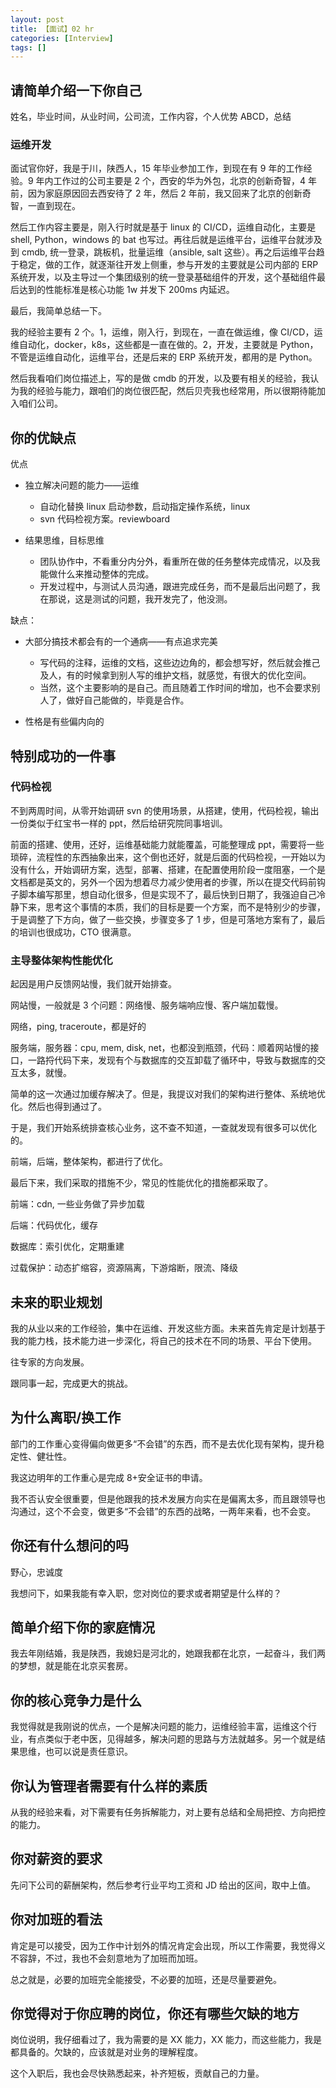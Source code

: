 ```yaml
---
layout: post
title: 【面试】02 hr
categories: [Interview]
tags: []
---
```


## 请简单介绍一下你自己

姓名，毕业时间，从业时间，公司流，工作内容，个人优势 ABCD，总结

### 运维开发

面试官你好，我是于川，陕西人，15 年毕业参加工作，到现在有 9 年的工作经验。9 年内工作过的公司主要是 2 个，西安的华为外包，北京的创新奇智，4 年前，因为家庭原因回去西安待了 2 年，然后 2 年前，我又回来了北京的创新奇智，一直到现在。

然后工作内容主要是，刚入行时就是基于 linux 的 CI/CD，运维自动化，主要是 shell, Python，windows 的 bat 也写过。再往后就是运维平台，运维平台就涉及到 cmdb, 统一登录，跳板机，批量运维（ansible, salt 这些）。再之后运维平台趋于稳定，做的工作，就逐渐往开发上侧重，参与开发的主要就是公司内部的 ERP 系统开发，以及主导过一个集团级别的统一登录基础组件的开发，这个基础组件最后达到的性能标准是核心功能 1w 并发下 200ms 内延迟。

最后，我简单总结一下。

我的经验主要有 2 个。1，运维，刚入行，到现在，一直在做运维，像 CI/CD，运维自动化，docker，k8s，这些都是一直在做的。2，开发，主要就是 Python，不管是运维自动化，运维平台，还是后来的 ERP 系统开发，都用的是 Python。

然后我看咱们岗位描述上，写的是做 cmdb 的开发，以及要有相关的经验，我认为我的经验与能力，跟咱们的岗位很匹配，然后贝壳我也经常用，所以很期待能加入咱们公司。

## 你的优缺点

优点

- 独立解决问题的能力——运维

  - 自动化替换 linux 启动参数，启动指定操作系统，linux
  - svn 代码检视方案。reviewboard

- 结果思维，目标思维

  - 团队协作中，不看重分内分外，看重所在做的任务整体完成情况，以及我能做什么来推动整体的完成。
  - 开发过程中，与测试人员沟通，跟进完成任务，而不是最后出问题了，我在那说，这是测试的问题，我开发完了，他没测。

缺点：

- 大部分搞技术都会有的一个通病——有点追求完美

  - 写代码的注释，运维的文档，这些边边角的，都会想写好，然后就会推己及人，有的时候拿到别人写的维护文档，就感觉，有很大的优化空间。
  - 当然，这个主要影响的是自己。而且随着工作时间的增加，也不会要求别人了，做好自己能做的，毕竟是合作。

- 性格是有些偏内向的

## 特别成功的一件事

### 代码检视

不到两周时间，从零开始调研 svn 的使用场景，从搭建，使用，代码检视，输出一份类似于红宝书一样的 ppt，然后给研究院同事培训。

前面的搭建、使用，还好，运维基础能力就能覆盖，可能整理成 ppt，需要将一些琐碎，流程性的东西抽象出来，这个倒也还好，就是后面的代码检视，一开始以为没有什么，开始调研方案，选型，部署、搭建，在配置使用阶段一度阻塞，一个是文档都是英文的，另外一个因为想着尽力减少使用者的步骤，所以在提交代码前钩子脚本编写那里，想自动化很多，但是实现不了，最后快到日期了，我强迫自己冷静下来，思考这个事情的本质，我们的目标是要一个方案，而不是特别少的步骤，于是调整了下方向，做了一些交换，步骤变多了 1 步，但是可落地方案有了，最后的培训也很成功，CTO 很满意。

### 主导整体架构性能优化

起因是用户反馈网站慢，我们就开始排查。

网站慢，一般就是 3 个问题：网络慢、服务端响应慢、客户端加载慢。

网络，ping, traceroute，都是好的

服务端，服务器：cpu, mem, disk, net，也都没到瓶颈，代码：顺着网站慢的接口，一路捋代码下来，发现有个与数据库的交互卸载了循环中，导致与数据库的交互太多，就慢。

简单的这一次通过加缓存解决了。但是，我提议对我们的架构进行整体、系统地优化。然后也得到通过了。

于是，我们开始系统排查核心业务，这不查不知道，一查就发现有很多可以优化的。

前端，后端，整体架构，都进行了优化。

最后下来，我们采取的措施不少，常见的性能优化的措施都采取了。

前端：cdn, 一些业务做了异步加载

后端：代码优化，缓存

数据库：索引优化，定期重建

过载保护：动态扩缩容，资源隔离，下游熔断，限流、降级

## 未来的职业规划

我的从业以来的工作经验，集中在运维、开发这些方面。未来首先肯定是计划基于我的能力栈，技术能力进一步深化，将自己的技术在不同的场景、平台下使用。

往专家的方向发展。

跟同事一起，完成更大的挑战。

## 为什么离职/换工作

部门的工作重心变得偏向做更多“不会错”的东西，而不是去优化现有架构，提升稳定性、健壮性。

我这边明年的工作重心是完成 8+安全证书的申请。

我不否认安全很重要，但是他跟我的技术发展方向实在是偏离太多，而且跟领导也沟通过，这个不会变，做更多“不会错”的东西的战略，一两年来看，也不会变。

## 你还有什么想问的吗

野心，忠诚度

我想问下，如果我能有幸入职，您对岗位的要求或者期望是什么样的？

## 简单介绍下你的家庭情况

我去年刚结婚，我是陕西，我媳妇是河北的，她跟我都在北京，一起奋斗，我们两的梦想，就是能在北京买套房。

## 你的核心竞争力是什么

我觉得就是我刚说的优点，一个是解决问题的能力，运维经验丰富，运维这个行业，有点类似于老中医，见得越多，解决问题的思路与方法就越多。另一个就是结果思维，也可以说是责任意识。

## 你认为管理者需要有什么样的素质

从我的经验来看，对下需要有任务拆解能力，对上要有总结和全局把控、方向把控的能力。

## 你对薪资的要求

先问下公司的薪酬架构，然后参考行业平均工资和 JD 给出的区间，取中上值。

## 你对加班的看法

肯定是可以接受，因为工作中计划外的情况肯定会出现，所以工作需要，我觉得义不容辞，不过，我也不会刻意地为了加班而加班。

总之就是，必要的加班完全能接受，不必要的加班，还是尽量要避免。

## 你觉得对于你应聘的岗位，你还有哪些欠缺的地方

岗位说明，我仔细看过了，我为需要的是 XX 能力，XX 能力，而这些能力，我是都具备的。欠缺的，应该就是对业务的理解程度。

这个入职后，我也会尽快熟悉起来，补齐短板，贡献自己的力量。

